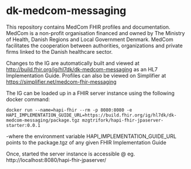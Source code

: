 # dk-medcom-messaging

This repository contains MedCom FHIR profiles and documentation. MedCom is a non-profit organisation financed and owned by The Ministry of Health, Danish Regions and Local Government Denmark. MedCom facilitates the cooperation between authorities, organizations and private firms linked to the Danish healthcare sector.

Changes to the IG are automatically built and viewed at http://build.fhir.org/ig/hl7dk/dk-medcom-messaging as an HL7 Implementation Guide. Profiles can also be viewed on Simplifier at https://simplifier.net/medcom-fhir-messaging

The IG can be loaded up in a FHIR server instance using the following docker command:

```
docker run --name=hapi-fhir --rm -p 8080:8080 -e HAPI_IMPLEMENTATION_GUIDE_URL=https://build.fhir.org/ig/hl7dk/dk-medcom-messaging/package.tgz mzgtrifork/hapi-fhir-jpaserver-starter:0.0.1
```
-where the environment variable HAPI_IMPLEMENTATION_GUIDE_URL points to the package.tgz of any given FHIR Implementation Guide

Once, started the server instance is accessible @ eg. http://localhost:8080/hapi-fhir-jpaserver/

